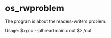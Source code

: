# os_rwproblem
The program is about the readers-writers problem.

Usage:
$>gcc --pthread main.c out
$>./out

